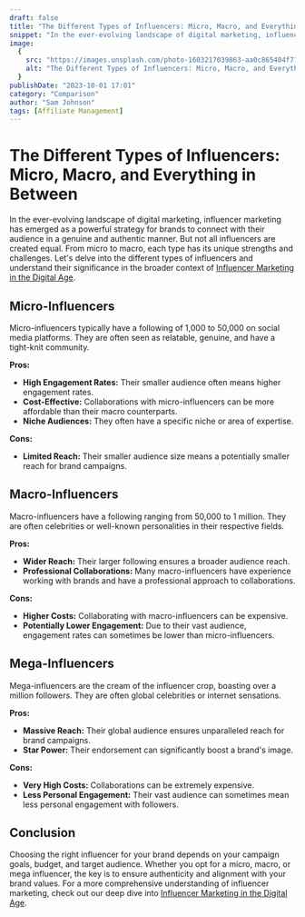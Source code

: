 ```yaml
---
draft: false
title: "The Different Types of Influencers: Micro, Macro, and Everything in Between"
snippet: "In the ever-evolving landscape of digital marketing, influencer marketing has emerged as a powerful strategy for brands to connect with their audience in a genuine and authentic manner. But not all influencers are created equal. From micro to macro, each type has its unique strengths and challenges."
image:
  {
    src: "https://images.unsplash.com/photo-1603217039863-aa0c865404f7?ixlib=rb-4.0.3&ixid=M3wxMjA3fDB8MHxwaG90by1wYWdlfHx8fGVufDB8fHx8fA%3D%3D&fit=crop&w=430&h=240",
    alt: "The Different Types of Influencers: Micro, Macro, and Everything in Between",
  }
publishDate: "2023-10-01 17:01"
category: "Comparison"
author: "Sam Johnson"
tags: [Affiliate Management]
---
```


# The Different Types of Influencers: Micro, Macro, and Everything in Between

In the ever-evolving landscape of digital marketing, influencer marketing has emerged as a powerful strategy for brands to connect with their audience in a genuine and authentic manner. But not all influencers are created equal. From micro to macro, each type has its unique strengths and challenges. Let's delve into the different types of influencers and understand their significance in the broader context of [Influencer Marketing in the Digital Age](https://www.getreferee.xyz/blog/automated-partner-marketing-a-comprehensive-guide).

## Micro-Influencers

Micro-influencers typically have a following of 1,000 to 50,000 on social media platforms. They are often seen as relatable, genuine, and have a tight-knit community.

**Pros:**

- **High Engagement Rates:** Their smaller audience often means higher engagement rates.
- **Cost-Effective:** Collaborations with micro-influencers can be more affordable than their macro counterparts.
- **Niche Audiences:** They often have a specific niche or area of expertise.

**Cons:**

- **Limited Reach:** Their smaller audience size means a potentially smaller reach for brand campaigns.

## Macro-Influencers

Macro-influencers have a following ranging from 50,000 to 1 million. They are often celebrities or well-known personalities in their respective fields.

**Pros:**

- **Wider Reach:** Their larger following ensures a broader audience reach.
- **Professional Collaborations:** Many macro-influencers have experience working with brands and have a professional approach to collaborations.

**Cons:**

- **Higher Costs:** Collaborating with macro-influencers can be expensive.
- **Potentially Lower Engagement:** Due to their vast audience, engagement rates can sometimes be lower than micro-influencers.

## Mega-Influencers

Mega-influencers are the cream of the influencer crop, boasting over a million followers. They are often global celebrities or internet sensations.

**Pros:**

- **Massive Reach:** Their global audience ensures unparalleled reach for brand campaigns.
- **Star Power:** Their endorsement can significantly boost a brand's image.

**Cons:**

- **Very High Costs:** Collaborations can be extremely expensive.
- **Less Personal Engagement:** Their vast audience can sometimes mean less personal engagement with followers.

## Conclusion

Choosing the right influencer for your brand depends on your campaign goals, budget, and target audience. Whether you opt for a micro, macro, or mega influencer, the key is to ensure authenticity and alignment with your brand values. For a more comprehensive understanding of influencer marketing, check out our deep dive into [Influencer Marketing in the Digital Age](https://www.getreferee.xyz/blog/automated-partner-marketing-a-comprehensive-guide).
